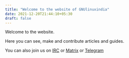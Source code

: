 ```yaml
---
title: "Welcome to the website of GNUlinuxindia"
date: 2021-12-20T21:44:10+05:30
draft: false
---
```


Welcome to the website.

Here you can see, make and contribute articles and guides.

You can also join us on [IRC](irc://irc.libera.chat/gnulinuxindia) or [Matrix](https://matrix.to/#/#gnulinuxindia:matrix.org) or [Telegram](https://t.me/gnulinuxindia)

